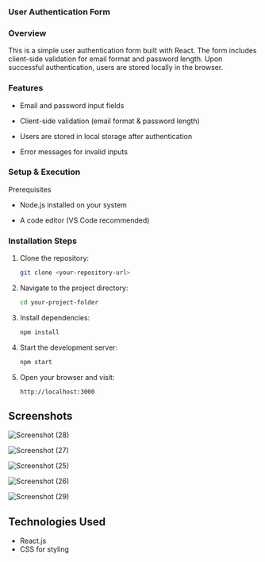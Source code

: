 ### User Authentication Form

### Overview

This is a simple user authentication form built with React. The form includes client-side validation for email format and password length. Upon successful authentication, users are stored locally in the browser.

### Features

- Email and password input fields

- Client-side validation (email format & password length)

- Users are stored in local storage after authentication

- Error messages for invalid inputs


### Setup & Execution

Prerequisites

- Node.js installed on your system

- A code editor (VS Code recommended)


### Installation Steps

1. Clone the repository:
   ```sh
   git clone <your-repository-url>
   ```

2. Navigate to the project directory:
   ```sh
   cd your-project-folder
   ```

3. Install dependencies:
   ```sh
   npm install
   ```

4. Start the development server:
   ```sh
   npm start
   ```

5. Open your browser and visit:
   ```
   http://localhost:3000
   ```

## Screenshots

![Screenshot (28)](https://github.com/user-attachments/assets/3c9d03b0-7fcd-4917-96d2-a053d333ca3a)

![Screenshot (27)](https://github.com/user-attachments/assets/39195a1d-286a-4902-9779-7bdbf3541e38)

![Screenshot (25)](https://github.com/user-attachments/assets/429c9862-3f25-4883-b429-50eeaf19533f)

![Screenshot (26)](https://github.com/user-attachments/assets/4d5ffc17-902a-4d38-a579-dce9cc565482)

![Screenshot (29)](https://github.com/user-attachments/assets/7954bbb6-f5f5-46c9-9161-95598d8af57c)

## Technologies Used

- React.js
- CSS for styling

